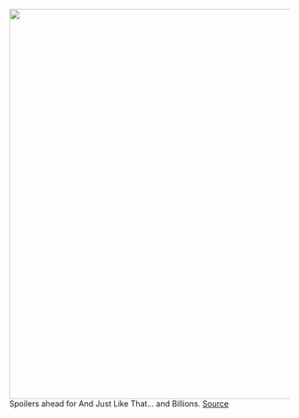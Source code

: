 <img src='https://cdn.vox-cdn.com/thumbor/QL4VwkSPoE8_GMpni72NdE044gc=/0x0:2880x1608/1200x800/filters:focal(1618x281:2078x741)/cdn.vox-cdn.com/uploads/chorus_image/image/70422705/Screen_Shot_2022_01_21_at_18.03.12.0.png' width='700px' /><br/>
Spoilers ahead for And Just Like That... and Billions.
<a href='https://www.theverge.com/2022/1/23/22895860/peloton-billions-heart-attack-mr-big-showtime-tv'> Source <a/>